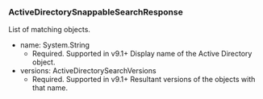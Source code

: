 ### ActiveDirectorySnappableSearchResponse
List of matching objects.

- name: System.String
  - Required. Supported in v9.1+
  Display name of the Active Directory object.
- versions: ActiveDirectorySearchVersions
  - Required. Supported in v9.1+
                Resultant versions of the objects with that name.
